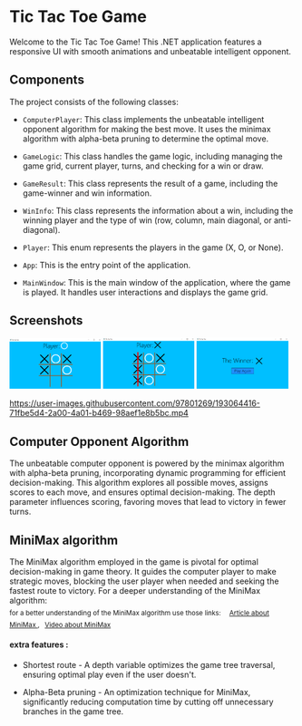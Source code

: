 # Tic Tac Toe Game

Welcome to the Tic Tac Toe Game! This .NET application features a responsive UI with smooth animations and unbeatable intelligent opponent.

## Components

The project consists of the following classes:

- `ComputerPlayer`: This class implements the unbeatable intelligent opponent algorithm for making the best move. It uses the minimax algorithm with alpha-beta pruning to determine the optimal move.

- `GameLogic`: This class handles the game logic, including managing the game grid, current player, turns, and checking for a win or draw.

- `GameResult`: This class represents the result of a game, including the game-winner and win information.

- `WinInfo`: This class represents the information about a win, including the winning player and the type of win (row, column, main diagonal, or anti-diagonal).

- `Player`: This enum represents the players in the game (X, O, or None).

- `App`: This is the entry point of the application.

- `MainWindow`: This is the main window of the application, where the game is played. It handles user interactions and displays the game grid.

## Screenshots

<p float="left">
  <img src="Screenshots/Screenshot (3).png" width = "32%" />
  <img src="Screenshots/Screenshot (4).png" width = "32%" />
  <img src="Screenshots/Screenshot (5).png" width = "32%" />
</p>

https://user-images.githubusercontent.com/97801269/193064416-71fbe5d4-2a00-4a01-b469-98aef1e8b5bc.mp4
    
## Computer Opponent Algorithm

The unbeatable computer opponent is powered by the minimax algorithm with alpha-beta pruning, incorporating dynamic programming for efficient decision-making. 
  This algorithm explores all possible moves, assigns scores to each move, and ensures optimal decision-making. 
    The depth parameter influences scoring, favoring moves that lead to victory in fewer turns.

## MiniMax algorithm
The MiniMax algorithm employed in the game is pivotal for optimal decision-making in game theory. 
  It guides the computer player to make strategic moves, blocking the user player when needed and seeking the fastest route to victory.
    For a deeper understanding of the MiniMax algorithm:  
      <sub>
  for a better understanding of the MiniMax algorithm use those links: &emsp;[Article about MiniMax ](https://www.neverstopbuilding.com/blog/minimax), &ensp;[Video about MiniMax ](https://www.youtube.com/watch?v=l-hh51ncgDI&t=553s)

 </sub> 

#### extra features :  
 
*  Shortest route - A depth variable optimizes the game tree traversal, ensuring optimal play even if the user doesn't.  
         
*  Alpha-Beta pruning - An optimization technique for MiniMax, significantly reducing computation time by cutting off unnecessary branches in the game tree.
